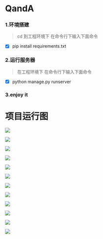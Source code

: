 # QandA
### 1.环境搭建
> cd 到工程环境下 在命令行下输入下面命令

- [x] pip install requirements.txt

### 2.运行服务器

> 在工程环境下 在命令行下输入下面命令

- [x] python manage.py runserver

### 3.enjoy it

# 项目运行图

![](https://github.com/jerry0chu/QandA/raw/master/display/1.png)

![](https://github.com/jerry0chu/QandA/raw/master/display/4.png)

![](https://github.com/jerry0chu/QandA/raw/master/display/6.png)

![](https://github.com/jerry0chu/QandA/raw/master/display/7.png)

![](https://github.com/jerry0chu/QandA/raw/master/display/5.png)

![](https://github.com/jerry0chu/QandA/raw/master/display/8.png)

![](https://github.com/jerry0chu/QandA/raw/master/display/9.png)

![](https://github.com/jerry0chu/QandA/raw/master/display/12.png)

![](https://github.com/jerry0chu/QandA/raw/master/display/14.png)

![](https://github.com/jerry0chu/QandA/raw/master/display/17.png)

![](https://github.com/jerry0chu/QandA/raw/master/display/18.png)

![](https://github.com/jerry0chu/QandA/raw/master/display/19.png)
